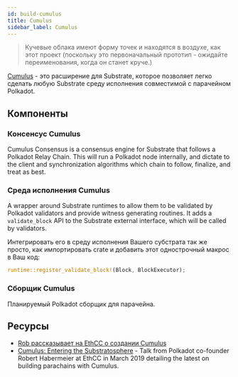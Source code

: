 ```yaml
---
id: build-cumulus
title: Cumulus
sidebar_label: Cumulus
---
```


> Кучевые облака имеют форму точек и находятся в воздухе, как этот проект (поскольку это первоначальный прототип - ожидайте переименования, когда он станет круче.)

[Cumulus](https://github.com/paritytech/cumulus) - это расширение для Substrate, которое позволяет легко сделать любую Substrate среду исполнения совместимой с парачейном Polkadot.

## Компоненты

### Консенсус Cumulus

Cumulus Consensus is a consensus engine for Substrate that follows a Polkadot Relay Chain. This will run a Polkadot node internally, and dictate to the client and synchronization algorithms which chain to follow, finalize, and treat as best.

### Среда исполнения Cumulus

A wrapper around Substrate runtimes to allow them to be validated by Polkadot validators and provide witness generating routines. It adds a `validate_block` API to the Substrate external interface, which will be called by validators.

Интегрировать его в среду исполнения Вашего субстрата так же просто, как импортировать crate и добавить этот однострочный макрос в Ваш код:

```rust
runtime::register_validate_block!(Block, BlockExecutor);
```

### Сборщик Cumulus

Планируемый Polkadot сборщик для парачейна.

## Ресурсы

- [Rob рассказывает на EthCC о создании Cumulus](https://www.youtube.com/watch?v=thgtXq5YMOo)
- [Cumulus: Entering the Substratosphere](https://www.youtube.com/watch?v=thgtXq5YMOo) - Talk from Polkadot co-founder Robert Habermeier at EthCC in March 2019 detailing the latest on building parachains with Cumulus.

